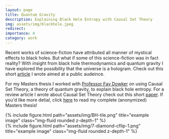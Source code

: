 ```yaml
---
layout: page
title: Quantum Gravity
description: Explaining Black Hole Entropy with Causal Set Theory
img: assets/img/blackhole.jpeg
redirect:
importance: 4
category: work
---
```


Recent works of science-fiction have attributed all manner of mystical effects to black holes. But what if some of this science-fiction was in fact reality?
With insight from black hole thermodynamics and quantum gravity I have explored the possibility that the universe is a hologram.
Check out this short <a href="../../assets/pdf/Is_The_Universe_a_Hologram.pdf">article</a> I wrote aimed at a public audeince.

For my Masters thesis I worked with <a href="https://en.wikipedia.org/wiki/Fay_Dowker">Professor Fay Dowker</a> on using Causal Set Theory, a theory of quantum gravity, to explain black hole entropy. For a review article I wrote about Causal Set Theory check out this short <a href="../../assets/pdf/CausalSetLiteratureReview.pdf">paper</a>. If you'd like more detial, click <a href="../../assets/pdf/MSciReport-Final.pdf">here</a> to read my complete (anonymized) Masters thesis!

<div class="row">
    <div class="col-sm-5 mt-3 mt-md-0">
        {% include figure.html path="assets/img/BH-tile.png" title="example image" class="img-fluid rounded z-depth-1" %}
    </div>
    <div class="col-sm-7 mt-3 mt-md-0">
        {% include figure.html path="assets/img/7-diamond-cflip-1.png" title="example image" class="img-fluid rounded z-depth-1" %}
    </div>
</div>
